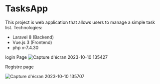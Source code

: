 # TasksApp

This project is web application that allows users to manage a simple task list.
Technologies:
- Laravel 8  (Backend)  
- Vue.js 3 (Frontend)
- php v-7.4.30

login Page
![Capture d'écran 2023-10-10 135427](https://github.com/kaouanine/TasksApp/assets/97893374/1e97021b-580d-4d02-9df2-813832a8dc39)

Registre page

![Capture d'écran 2023-10-10 135707](https://github.com/kaouanine/TasksApp/assets/97893374/36ffdf63-4c7c-401c-b12e-d4b13d3d8780)
